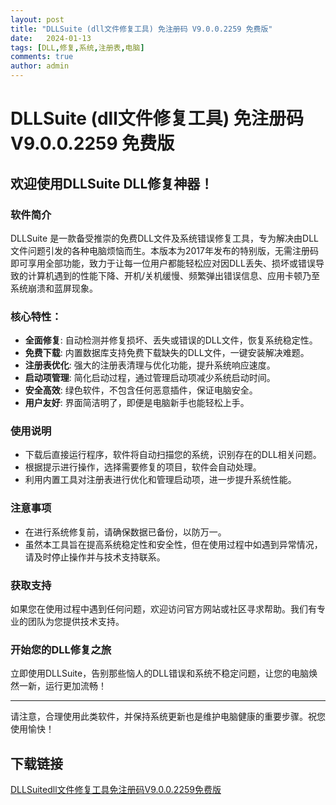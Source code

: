 ```yaml
---
layout: post
title: "DLLSuite (dll文件修复工具) 免注册码 V9.0.0.2259 免费版"
date:   2024-01-13
tags: [DLL,修复,系统,注册表,电脑]
comments: true
author: admin
---
```

# DLLSuite (dll文件修复工具) 免注册码 V9.0.0.2259 免费版

## 欢迎使用DLLSuite DLL修复神器！

### 软件简介
DLLSuite 是一款备受推崇的免费DLL文件及系统错误修复工具，专为解决由DLL文件问题引发的各种电脑烦恼而生。本版本为2017年发布的特别版，无需注册码即可享用全部功能，致力于让每一位用户都能轻松应对因DLL丢失、损坏或错误导致的计算机遇到的性能下降、开机/关机缓慢、频繁弹出错误信息、应用卡顿乃至系统崩溃和蓝屏现象。

### 核心特性：
- **全面修复**: 自动检测并修复损坏、丢失或错误的DLL文件，恢复系统稳定性。
- **免费下载**: 内置数据库支持免费下载缺失的DLL文件，一键安装解决难题。
- **注册表优化**: 强大的注册表清理与优化功能，提升系统响应速度。
- **启动项管理**: 简化启动过程，通过管理启动项减少系统启动时间。
- **安全高效**: 绿色软件，不包含任何恶意插件，保证电脑安全。
- **用户友好**: 界面简洁明了，即便是电脑新手也能轻松上手。

### 使用说明
- 下载后直接运行程序，软件将自动扫描您的系统，识别存在的DLL相关问题。
- 根据提示进行操作，选择需要修复的项目，软件会自动处理。
- 利用内置工具对注册表进行优化和管理启动项，进一步提升系统性能。

### 注意事项
- 在进行系统修复前，请确保数据已备份，以防万一。
- 虽然本工具旨在提高系统稳定性和安全性，但在使用过程中如遇到异常情况，请及时停止操作并与技术支持联系。

### 获取支持
如果您在使用过程中遇到任何问题，欢迎访问官方网站或社区寻求帮助。我们有专业的团队为您提供技术支持。

### 开始您的DLL修复之旅
立即使用DLLSuite，告别那些恼人的DLL错误和系统不稳定问题，让您的电脑焕然一新，运行更加流畅！

---

请注意，合理使用此类软件，并保持系统更新也是维护电脑健康的重要步骤。祝您使用愉快！

## 下载链接

[DLLSuitedll文件修复工具免注册码V9.0.0.2259免费版](https://pan.quark.cn/s/26db9d97bb6c)